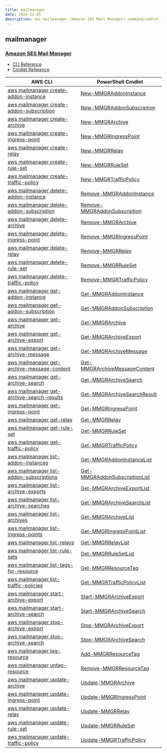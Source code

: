 ```yaml
---
title: mailmanager
date: 2024-12-05
description: aws mailmanager (Amazon SES Mail Manager) command/cmdlet list.
---
```


## mailmanager

### [Amazon SES Mail Manager](https://aws.amazon.com/ses/)

* [CLI Reference](https://awscli.amazonaws.com/v2/documentation/api/latest/reference/mailmanager/index.html)
* [Cmdlet Reference](https://docs.aws.amazon.com/powershell/latest/reference/items/MailManager_cmdlets.html)

|AWS CLI|PowerShell Cmdlet|
|----|----|
|[aws mailmanager create-addon-instance](https://awscli.amazonaws.com/v2/documentation/api/latest/reference/mailmanager/create-addon-instance.html)|[New-MMGRAddonInstance](https://docs.aws.amazon.com/powershell/latest/reference/items/New-MMGRAddonInstance.html)|
|[aws mailmanager create-addon-subscription](https://awscli.amazonaws.com/v2/documentation/api/latest/reference/mailmanager/create-addon-subscription.html)|[New-MMGRAddonSubscription](https://docs.aws.amazon.com/powershell/latest/reference/items/New-MMGRAddonSubscription.html)|
|[aws mailmanager create-archive](https://awscli.amazonaws.com/v2/documentation/api/latest/reference/mailmanager/create-archive.html)|[New-MMGRArchive](https://docs.aws.amazon.com/powershell/latest/reference/items/New-MMGRArchive.html)|
|[aws mailmanager create-ingress-point](https://awscli.amazonaws.com/v2/documentation/api/latest/reference/mailmanager/create-ingress-point.html)|[New-MMGRIngressPoint](https://docs.aws.amazon.com/powershell/latest/reference/items/New-MMGRIngressPoint.html)|
|[aws mailmanager create-relay](https://awscli.amazonaws.com/v2/documentation/api/latest/reference/mailmanager/create-relay.html)|[New-MMGRRelay](https://docs.aws.amazon.com/powershell/latest/reference/items/New-MMGRRelay.html)|
|[aws mailmanager create-rule-set](https://awscli.amazonaws.com/v2/documentation/api/latest/reference/mailmanager/create-rule-set.html)|[New-MMGRRuleSet](https://docs.aws.amazon.com/powershell/latest/reference/items/New-MMGRRuleSet.html)|
|[aws mailmanager create-traffic-policy](https://awscli.amazonaws.com/v2/documentation/api/latest/reference/mailmanager/create-traffic-policy.html)|[New-MMGRTrafficPolicy](https://docs.aws.amazon.com/powershell/latest/reference/items/New-MMGRTrafficPolicy.html)|
|[aws mailmanager delete-addon-instance](https://awscli.amazonaws.com/v2/documentation/api/latest/reference/mailmanager/delete-addon-instance.html)|[Remove-MMGRAddonInstance](https://docs.aws.amazon.com/powershell/latest/reference/items/Remove-MMGRAddonInstance.html)|
|[aws mailmanager delete-addon-subscription](https://awscli.amazonaws.com/v2/documentation/api/latest/reference/mailmanager/delete-addon-subscription.html)|[Remove-MMGRAddonSubscription](https://docs.aws.amazon.com/powershell/latest/reference/items/Remove-MMGRAddonSubscription.html)|
|[aws mailmanager delete-archive](https://awscli.amazonaws.com/v2/documentation/api/latest/reference/mailmanager/delete-archive.html)|[Remove-MMGRArchive](https://docs.aws.amazon.com/powershell/latest/reference/items/Remove-MMGRArchive.html)|
|[aws mailmanager delete-ingress-point](https://awscli.amazonaws.com/v2/documentation/api/latest/reference/mailmanager/delete-ingress-point.html)|[Remove-MMGRIngressPoint](https://docs.aws.amazon.com/powershell/latest/reference/items/Remove-MMGRIngressPoint.html)|
|[aws mailmanager delete-relay](https://awscli.amazonaws.com/v2/documentation/api/latest/reference/mailmanager/delete-relay.html)|[Remove-MMGRRelay](https://docs.aws.amazon.com/powershell/latest/reference/items/Remove-MMGRRelay.html)|
|[aws mailmanager delete-rule-set](https://awscli.amazonaws.com/v2/documentation/api/latest/reference/mailmanager/delete-rule-set.html)|[Remove-MMGRRuleSet](https://docs.aws.amazon.com/powershell/latest/reference/items/Remove-MMGRRuleSet.html)|
|[aws mailmanager delete-traffic-policy](https://awscli.amazonaws.com/v2/documentation/api/latest/reference/mailmanager/delete-traffic-policy.html)|[Remove-MMGRTrafficPolicy](https://docs.aws.amazon.com/powershell/latest/reference/items/Remove-MMGRTrafficPolicy.html)|
|[aws mailmanager get-addon-instance](https://awscli.amazonaws.com/v2/documentation/api/latest/reference/mailmanager/get-addon-instance.html)|[Get-MMGRAddonInstance](https://docs.aws.amazon.com/powershell/latest/reference/items/Get-MMGRAddonInstance.html)|
|[aws mailmanager get-addon-subscription](https://awscli.amazonaws.com/v2/documentation/api/latest/reference/mailmanager/get-addon-subscription.html)|[Get-MMGRAddonSubscription](https://docs.aws.amazon.com/powershell/latest/reference/items/Get-MMGRAddonSubscription.html)|
|[aws mailmanager get-archive](https://awscli.amazonaws.com/v2/documentation/api/latest/reference/mailmanager/get-archive.html)|[Get-MMGRArchive](https://docs.aws.amazon.com/powershell/latest/reference/items/Get-MMGRArchive.html)|
|[aws mailmanager get-archive-export](https://awscli.amazonaws.com/v2/documentation/api/latest/reference/mailmanager/get-archive-export.html)|[Get-MMGRArchiveExport](https://docs.aws.amazon.com/powershell/latest/reference/items/Get-MMGRArchiveExport.html)|
|[aws mailmanager get-archive-message](https://awscli.amazonaws.com/v2/documentation/api/latest/reference/mailmanager/get-archive-message.html)|[Get-MMGRArchiveMessage](https://docs.aws.amazon.com/powershell/latest/reference/items/Get-MMGRArchiveMessage.html)|
|[aws mailmanager get-archive-message-content](https://awscli.amazonaws.com/v2/documentation/api/latest/reference/mailmanager/get-archive-message-content.html)|[Get-MMGRArchiveMessageContent](https://docs.aws.amazon.com/powershell/latest/reference/items/Get-MMGRArchiveMessageContent.html)|
|[aws mailmanager get-archive-search](https://awscli.amazonaws.com/v2/documentation/api/latest/reference/mailmanager/get-archive-search.html)|[Get-MMGRArchiveSearch](https://docs.aws.amazon.com/powershell/latest/reference/items/Get-MMGRArchiveSearch.html)|
|[aws mailmanager get-archive-search-results](https://awscli.amazonaws.com/v2/documentation/api/latest/reference/mailmanager/get-archive-search-results.html)|[Get-MMGRArchiveSearchResult](https://docs.aws.amazon.com/powershell/latest/reference/items/Get-MMGRArchiveSearchResult.html)|
|[aws mailmanager get-ingress-point](https://awscli.amazonaws.com/v2/documentation/api/latest/reference/mailmanager/get-ingress-point.html)|[Get-MMGRIngressPoint](https://docs.aws.amazon.com/powershell/latest/reference/items/Get-MMGRIngressPoint.html)|
|[aws mailmanager get-relay](https://awscli.amazonaws.com/v2/documentation/api/latest/reference/mailmanager/get-relay.html)|[Get-MMGRRelay](https://docs.aws.amazon.com/powershell/latest/reference/items/Get-MMGRRelay.html)|
|[aws mailmanager get-rule-set](https://awscli.amazonaws.com/v2/documentation/api/latest/reference/mailmanager/get-rule-set.html)|[Get-MMGRRuleSet](https://docs.aws.amazon.com/powershell/latest/reference/items/Get-MMGRRuleSet.html)|
|[aws mailmanager get-traffic-policy](https://awscli.amazonaws.com/v2/documentation/api/latest/reference/mailmanager/get-traffic-policy.html)|[Get-MMGRTrafficPolicy](https://docs.aws.amazon.com/powershell/latest/reference/items/Get-MMGRTrafficPolicy.html)|
|[aws mailmanager list-addon-instances](https://awscli.amazonaws.com/v2/documentation/api/latest/reference/mailmanager/list-addon-instances.html)|[Get-MMGRAddonInstanceList](https://docs.aws.amazon.com/powershell/latest/reference/items/Get-MMGRAddonInstanceList.html)|
|[aws mailmanager list-addon-subscriptions](https://awscli.amazonaws.com/v2/documentation/api/latest/reference/mailmanager/list-addon-subscriptions.html)|[Get-MMGRAddonSubscriptionList](https://docs.aws.amazon.com/powershell/latest/reference/items/Get-MMGRAddonSubscriptionList.html)|
|[aws mailmanager list-archive-exports](https://awscli.amazonaws.com/v2/documentation/api/latest/reference/mailmanager/list-archive-exports.html)|[Get-MMGRArchiveExportList](https://docs.aws.amazon.com/powershell/latest/reference/items/Get-MMGRArchiveExportList.html)|
|[aws mailmanager list-archive-searches](https://awscli.amazonaws.com/v2/documentation/api/latest/reference/mailmanager/list-archive-searches.html)|[Get-MMGRArchiveSearchList](https://docs.aws.amazon.com/powershell/latest/reference/items/Get-MMGRArchiveSearchList.html)|
|[aws mailmanager list-archives](https://awscli.amazonaws.com/v2/documentation/api/latest/reference/mailmanager/list-archives.html)|[Get-MMGRArchiveList](https://docs.aws.amazon.com/powershell/latest/reference/items/Get-MMGRArchiveList.html)|
|[aws mailmanager list-ingress-points](https://awscli.amazonaws.com/v2/documentation/api/latest/reference/mailmanager/list-ingress-points.html)|[Get-MMGRIngressPointList](https://docs.aws.amazon.com/powershell/latest/reference/items/Get-MMGRIngressPointList.html)|
|[aws mailmanager list-relays](https://awscli.amazonaws.com/v2/documentation/api/latest/reference/mailmanager/list-relays.html)|[Get-MMGRRelayList](https://docs.aws.amazon.com/powershell/latest/reference/items/Get-MMGRRelayList.html)|
|[aws mailmanager list-rule-sets](https://awscli.amazonaws.com/v2/documentation/api/latest/reference/mailmanager/list-rule-sets.html)|[Get-MMGRRuleSetList](https://docs.aws.amazon.com/powershell/latest/reference/items/Get-MMGRRuleSetList.html)|
|[aws mailmanager list-tags-for-resource](https://awscli.amazonaws.com/v2/documentation/api/latest/reference/mailmanager/list-tags-for-resource.html)|[Get-MMGRResourceTag](https://docs.aws.amazon.com/powershell/latest/reference/items/Get-MMGRResourceTag.html)|
|[aws mailmanager list-traffic-policies](https://awscli.amazonaws.com/v2/documentation/api/latest/reference/mailmanager/list-traffic-policies.html)|[Get-MMGRTrafficPolicyList](https://docs.aws.amazon.com/powershell/latest/reference/items/Get-MMGRTrafficPolicyList.html)|
|[aws mailmanager start-archive-export](https://awscli.amazonaws.com/v2/documentation/api/latest/reference/mailmanager/start-archive-export.html)|[Start-MMGRArchiveExport](https://docs.aws.amazon.com/powershell/latest/reference/items/Start-MMGRArchiveExport.html)|
|[aws mailmanager start-archive-search](https://awscli.amazonaws.com/v2/documentation/api/latest/reference/mailmanager/start-archive-search.html)|[Start-MMGRArchiveSearch](https://docs.aws.amazon.com/powershell/latest/reference/items/Start-MMGRArchiveSearch.html)|
|[aws mailmanager stop-archive-export](https://awscli.amazonaws.com/v2/documentation/api/latest/reference/mailmanager/stop-archive-export.html)|[Stop-MMGRArchiveExport](https://docs.aws.amazon.com/powershell/latest/reference/items/Stop-MMGRArchiveExport.html)|
|[aws mailmanager stop-archive-search](https://awscli.amazonaws.com/v2/documentation/api/latest/reference/mailmanager/stop-archive-search.html)|[Stop-MMGRArchiveSearch](https://docs.aws.amazon.com/powershell/latest/reference/items/Stop-MMGRArchiveSearch.html)|
|[aws mailmanager tag-resource](https://awscli.amazonaws.com/v2/documentation/api/latest/reference/mailmanager/tag-resource.html)|[Add-MMGRResourceTag](https://docs.aws.amazon.com/powershell/latest/reference/items/Add-MMGRResourceTag.html)|
|[aws mailmanager untag-resource](https://awscli.amazonaws.com/v2/documentation/api/latest/reference/mailmanager/untag-resource.html)|[Remove-MMGRResourceTag](https://docs.aws.amazon.com/powershell/latest/reference/items/Remove-MMGRResourceTag.html)|
|[aws mailmanager update-archive](https://awscli.amazonaws.com/v2/documentation/api/latest/reference/mailmanager/update-archive.html)|[Update-MMGRArchive](https://docs.aws.amazon.com/powershell/latest/reference/items/Update-MMGRArchive.html)|
|[aws mailmanager update-ingress-point](https://awscli.amazonaws.com/v2/documentation/api/latest/reference/mailmanager/update-ingress-point.html)|[Update-MMGRIngressPoint](https://docs.aws.amazon.com/powershell/latest/reference/items/Update-MMGRIngressPoint.html)|
|[aws mailmanager update-relay](https://awscli.amazonaws.com/v2/documentation/api/latest/reference/mailmanager/update-relay.html)|[Update-MMGRRelay](https://docs.aws.amazon.com/powershell/latest/reference/items/Update-MMGRRelay.html)|
|[aws mailmanager update-rule-set](https://awscli.amazonaws.com/v2/documentation/api/latest/reference/mailmanager/update-rule-set.html)|[Update-MMGRRuleSet](https://docs.aws.amazon.com/powershell/latest/reference/items/Update-MMGRRuleSet.html)|
|[aws mailmanager update-traffic-policy](https://awscli.amazonaws.com/v2/documentation/api/latest/reference/mailmanager/update-traffic-policy.html)|[Update-MMGRTrafficPolicy](https://docs.aws.amazon.com/powershell/latest/reference/items/Update-MMGRTrafficPolicy.html)|

